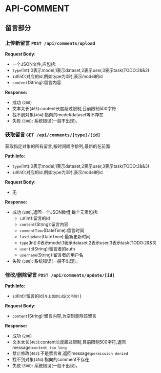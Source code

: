 # API-COMMENT

## 留言部分

### 上传新留言 `POST /api/comments/upload`

**Request Body:**

- 一个JSON文件,应包括:
- `type`(Int):0表示model,1表示dataset,2表示user,3表示task(TODO:2&&3)
- `id`(Int):对应的id,例如type为0时,表示model的id
- `content`(String):留言内容

**Response:**

- 成功 (`200`)
- 文本太长(`403`):content长度超过限制,目前限制500字符
- 找不到对象(`404`):指向的model/dataset等不存在
- 失败 (`500`): 系统错误(一般不出现)。

### 获取留言 `GET /api/comments/[type]/[id]`

获取指定对象的所有留言,按时间顺序排列,最新的在前面

**Path Info:**
- `type`(Int):0表示model,1表示dataset,2表示user,3表示task(TODO:2&&3)
- `id`(Int):对应的id,例如type为0时,表示model的id

**Request Body:**

- 无

**Response:**

- 成功 (`200`),返回一个JSON数组,每个元素包括:
  - `id`(Int):留言的id
  - `content`(String):留言内容
  - `commentTime`(DateTime):留言时间
  - `lastUpdate`(DateTime):最新更新时间
  - `type`(Int):0表示model,1表示dataset,2表示user,3表示task(TODO:2&&3)
  - `userId`(String):留言者的auth
  - `username`(String):留言者的用户名
- 失败 (`500`): 系统错误(一般不出现)。

### 修改/删除留言 `POST /api/comments/update/[id]`

**Path Info:**
  - `id`(Int):留言的id(`与上面的id定义不同!`)

**Request Body:**
- `content`(String):留言内容,为空则删除该留言

**Response:**

- 成功 (`200`)
- 文本太长(`403`):content长度超过限制,目前限制500字符,返回message:`content too long`
- 禁止修改(`403`):不是留言者,返回message:`permission denied`
- 找不到对象(`404`):指向的comment不存在
- 失败 (`500`): 系统错误(一般不出现)。
